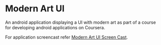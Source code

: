 # Modern Art UI  
An android application displaying a UI with modern art as part of a course for developing android applications on Coursera.  

For application screencast refer [Modern Art UI Screen Cast](https://youtu.be/Huaelx31h5o).
